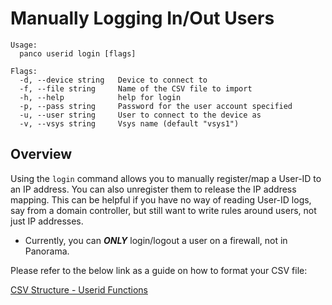 # Manually Logging In/Out Users

```
Usage:
  panco userid login [flags]

Flags:
  -d, --device string   Device to connect to
  -f, --file string     Name of the CSV file to import
  -h, --help            help for login
  -p, --pass string     Password for the user account specified
  -u, --user string     User to connect to the device as
  -v, --vsys string     Vsys name (default "vsys1")
```

## Overview

Using the `login` command allows you to manually register/map a User-ID to an IP address. You can also unregister them
to release the IP address mapping. This can be helpful if you have no way of reading User-ID logs, say from a domain controller,
but still want to write rules around users, not just IP addresses.

* Currently, you can **_ONLY_** login/logout a user on a firewall, not in Panorama.

Please refer to the below link as a guide on how to format your CSV file:

[CSV Structure - Userid Functions](https://panco.dev/csv_userid.html)